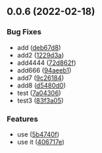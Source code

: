 ## 0.0.6 (2022-02-18)


### Bug Fixes

* add ([deb67d8](https://github.com/11zouzouzou/changelogTest/commit/deb67d82901217ddcfc0a65571d4261c5f02c9bb))
* add2 ([1229d3a](https://github.com/11zouzouzou/changelogTest/commit/1229d3a95285b325ff88b9f9c2e7c1af7ca43e31))
* add4444 ([72d862f](https://github.com/11zouzouzou/changelogTest/commit/72d862fa0ca0901ce6e45e5f4bd4ff95af98be2a))
* add666 ([94aeeb1](https://github.com/11zouzouzou/changelogTest/commit/94aeeb1822addef3ec5e4fe6a9624318d3585ce0))
* add7 ([9c26184](https://github.com/11zouzouzou/changelogTest/commit/9c2618417c172cf7968351eb01605a89131e86ae))
* add8 ([d5480d0](https://github.com/11zouzouzou/changelogTest/commit/d5480d02f1910e6b4bdab0c6b4a18f037fe5a906))
* test ([7a04306](https://github.com/11zouzouzou/changelogTest/commit/7a043067815514d2ded2a6a0f0fdc29a1da85a99))
* test3 ([83f3a05](https://github.com/11zouzouzou/changelogTest/commit/83f3a05250936c8eb4864b79fd1ac29ae8ba559b))


### Features

* use ([5b4740f](https://github.com/11zouzouzou/changelogTest/commit/5b4740fff755a4c24808ddc28bb381edd7b8586b))
* use it ([406717e](https://github.com/11zouzouzou/changelogTest/commit/406717e16c6352764f9637589bef699173ee300d))



